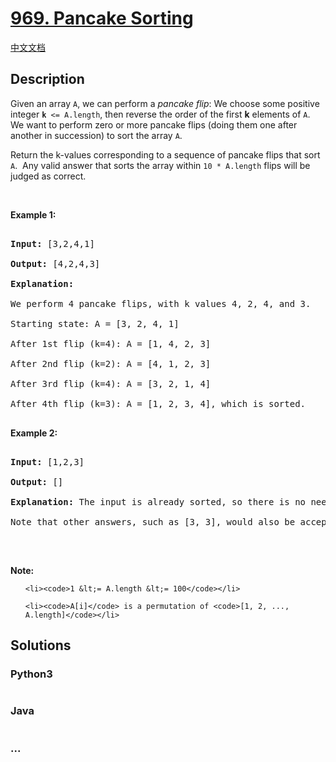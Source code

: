 # [969. Pancake Sorting](https://leetcode.com/problems/pancake-sorting)

[中文文档](/solution/0900-0999/0969.Pancake%20Sorting/README.md)

## Description

<p>Given an array <code>A</code>, we can perform a&nbsp;<em>pancake flip</em>:&nbsp;We choose some positive integer&nbsp;<code><strong>k</strong> &lt;= A.length</code>, then reverse the order of the first <strong>k</strong> elements of <code>A</code>.&nbsp; We want to perform zero or more pancake flips (doing them one after another in succession) to sort the array <code>A</code>.</p>

<p>Return the k-values corresponding to a sequence of pancake flips that sort <code>A</code>.&nbsp; Any&nbsp;valid answer that sorts the array within <code>10 * A.length</code> flips will be judged as correct.</p>

<p>&nbsp;</p>

<p><strong>Example 1:</strong></p>

<pre>

<strong>Input: </strong><span id="example-input-1-1">[3,2,4,1]</span>

<strong>Output: </strong><span id="example-output-1">[4,2,4,3]</span>

<strong>Explanation: </strong>

We perform 4 pancake flips, with k values 4, 2, 4, and 3.

Starting state: A = [3, 2, 4, 1]

After 1st flip (k=4): A = [1, 4, 2, 3]

After 2nd flip (k=2): A = [4, 1, 2, 3]

After 3rd flip (k=4): A = [3, 2, 1, 4]

After 4th flip (k=3): A = [1, 2, 3, 4], which is sorted. 

</pre>

<div>

<p><strong>Example 2:</strong></p>

<pre>

<strong>Input: </strong><span id="example-input-2-1">[1,2,3]</span>

<strong>Output: </strong><span id="example-output-2">[]</span>

<strong>Explanation: </strong>The input is already sorted, so there is no need to flip anything.

Note that other answers, such as [3, 3], would also be accepted.

</pre>

<p>&nbsp;</p>

</div>

<p><strong>Note:</strong></p>

<ol>

    <li><code>1 &lt;= A.length &lt;= 100</code></li>

    <li><code>A[i]</code> is a permutation of <code>[1, 2, ..., A.length]</code></li>

</ol>

## Solutions

<!-- tabs:start -->

### **Python3**

```python

```

### **Java**

```java

```

### **...**

```

```

<!-- tabs:end -->
